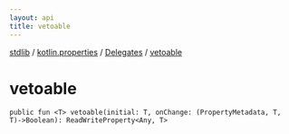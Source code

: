 ```yaml
---
layout: api
title: vetoable
---
```

[stdlib](../../index.html) / [kotlin.properties](../index.html) / [Delegates](index.html) / [vetoable](vetoable.html)

# vetoable

```
public fun <T> vetoable(initial: T, onChange: (PropertyMetadata, T, T)->Boolean): ReadWriteProperty<Any, T>
```
